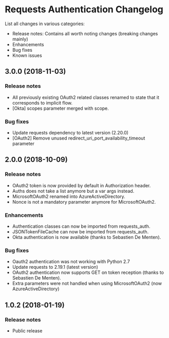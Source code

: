 # Requests Authentication Changelog #

List all changes in various categories:
* Release notes: Contains all worth noting changes (breaking changes mainly)
* Enhancements
* Bug fixes
* Known issues

## 3.0.0 (2018-11-03) ##

### Release notes ###

- All previously existing OAuth2 related classes renamed to state that it corresponds to implicit flow.
- [Okta] scopes parameter merged with scope.

### Bug fixes ###

- Update requests dependency to latest version (2.20.0)
- [OAuth2] Remove unused redirect_uri_port_availability_timeout parameter

## 2.0.0 (2018-10-09) ##

### Release notes ###

- OAuth2 token is now provided by default in Authorization header.
- Auths does not take a list anymore but a var args instead.
- MicrosoftOAuth2 renamed into AzureActiveDirectory.
- Nonce is not a mandatory parameter anymore for MicrosoftOAuth2.

### Enhancements ###

- Authentication classes can now be imported from requests_auth.
- JSONTokenFileCache can now be imported from requests_auth.
- Okta authentication is now available (thanks to Sebastien De Menten).

### Bug fixes ###

- Oauth2 authentication was not working with Python 2.7
- Update requests to 2.19.1 (latest version)
- OAuth2 authentication now supports GET on token reception (thanks to Sebastien De Menten).
- Extra parameters were not handled when using MicrosoftOAuth2 (now AzureActiveDirectory)

## 1.0.2 (2018-01-19) ##

### Release notes ###

- Public release
